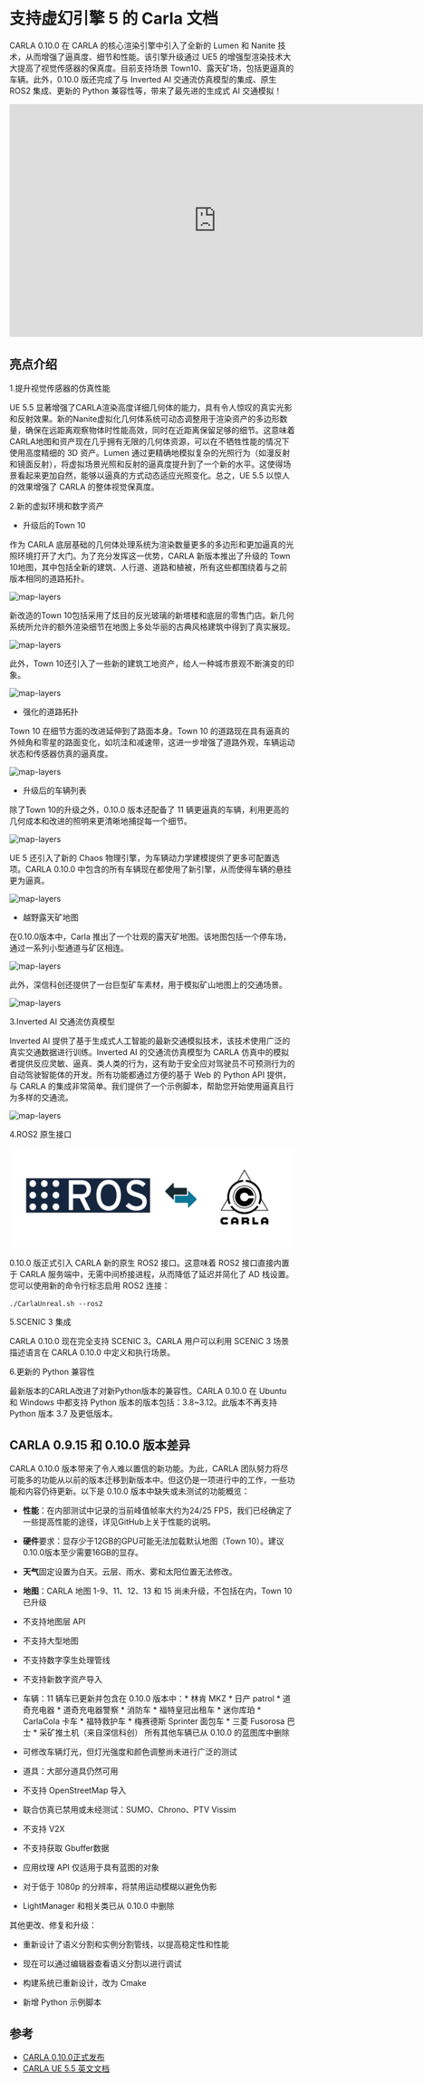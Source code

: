 # 支持虚幻引擎 5 的 Carla 文档

CARLA 0.10.0 在 CARLA 的核心渲染引擎中引入了全新的 Lumen 和 Nanite 技术，从而增强了逼真度、细节和性能。该引擎升级通过 UE5 的增强型渲染技术大大提高了视觉传感器的保真度。目前支持场景 Town10、露天矿场，包括更逼真的车辆。此外，0.10.0 版还完成了与 Inverted AI 交通流仿真模型的集成、原生 ROS2 集成、更新的 Python 兼容性等，带来了最先进的生成式 AI 交通模拟！

<iframe width="730" height="411" src="https://www.youtube.com/embed/u2TxYhv3UKE" title="CARLA 0.10.0 release video" frameborder="0" allow="accelerometer; autoplay; clipboard-write; encrypted-media; gyroscope; picture-in-picture; web-share" referrerpolicy="strict-origin-when-cross-origin" allowfullscreen></iframe>

## 亮点介绍

1.提升视觉传感器的仿真性能

UE 5.5 显著增强了CARLA渲染高度详细几何体的能力，具有令人惊叹的真实光影和反射效果。新的Nanite虚拟化几何体系统可动态调整用于渲染资产的多边形数量，确保在远距离观察物体时性能高效，同时在近距离保留足够的细节。这意味着CARLA地图和资产现在几乎拥有无限的几何体资源，可以在不牺牲性能的情况下使用高度精细的 3D 资产。Lumen 通过更精确地模拟复杂的光照行为（如漫反射和镜面反射），将虚拟场景光照和反射的逼真度提升到了一个新的水平。这使得场景看起来更加自然，能够以逼真的方式动态适应光照变化。总之，UE 5.5 以惊人的效果增强了 CARLA 的整体视觉保真度。

2.新的虚拟环境和数字资产  

* 升级后的Town 10

作为 CARLA 底层基础的几何体处理系统为渲染数量更多的多边形和更加逼真的光照环境打开了大门。为了充分发挥这一优势，CARLA 新版本推出了升级的 Town 10地图，其中包括全新的建筑、人行道、道路和植被，所有这些都围绕着与之前版本相同的道路拓扑。 

![map-layers](../img/ue5/town10_montage.gif)


新改造的Town 10包括采用了炫目的反光玻璃的新塔楼和底层的零售门店。新几何系统所允许的额外渲染细节在地图上多处华丽的古典风格建筑中得到了真实展现。

![map-layers](../img/ue5/town10_classical_buildings.gif)


此外，Town 10还引入了一些新的建筑工地资产，给人一种城市景观不断演变的印象。

![map-layers](../img/ue5/town10_construction.gif)


* 强化的道路拓扑

Town 10 在细节方面的改进延伸到了路面本身。Town 10 的道路现在具有逼真的外倾角和零星的路面变化，如坑洼和减速带，这进一步增强了道路外观，车辆运动状态和传感器仿真的逼真度。

![map-layers](../img/ue5/town10_potholes_speedbumps.gif)

* 升级后的车辆列表

除了Town 10的升级之外，0.10.0 版本还配备了 11 辆更逼真的车辆，利用更高的几何成本和改进的照明来更清晰地捕捉每一个细节。

![map-layers](../img/ue5/vehicle_montage.gif)


UE 5 还引入了新的 Chaos 物理引擎，为车辆动力学建模提供了更多可配置选项。CARLA 0.10.0 中包含的所有车辆现在都使用了新引擎，从而使得车辆的悬挂更为逼真。

![map-layers](../img/ue5/speed_bumps.gif)


* 越野露天矿地图

在0.10.0版本中，Carla 推出了一个壮观的露天矿地图。该地图包括一个停车场，通过一系列小型通道与矿区相连。

![map-layers](../img/ue5/mine_map.gif)

此外，深信科创还提供了一台巨型矿车素材，用于模拟矿山地图上的交通场景。

![map-layers](../img/ue5/mine_truck.gif)

3.Inverted AI 交通流仿真模型


Inverted AI 提供了基于生成式人工智能的最新交通模拟技术，该技术使用广泛的真实交通数据进行训练。Inverted AI 的交通流仿真模型为 CARLA 仿真中的模拟者提供反应灵敏、逼真、类人类的行为，这有助于安全应对驾驶员不可预测行为的自动驾驶智能体的开发。所有功能都通过方便的基于 Web 的 Python API 提供，与 CARLA 的集成非常简单。我们提供了一个示例脚本，帮助您开始使用逼真且行为多样的交通流。

![map-layers](../img/ue5/invertedai_traffic.gif)


4.ROS2 原生接口

![map-layers](../img/ue5/ros_carla.gif)

0.10.0 版正式引入 CARLA 新的原生 ROS2 接口。这意味着 ROS2 接口直接内置于 CARLA 服务端中，无需中间桥接进程，从而降低了延迟并简化了 AD 栈设置。您可以使用新的命令行标志启用 ROS2 连接：

```shell
./CarlaUnreal.sh --ros2
```

5.SCENIC 3 集成


CARLA 0.10.0 现在完全支持 SCENIC 3。CARLA 用户可以利用 SCENIC 3 场景描述语言在 CARLA 0.10.0 中定义和执行场景。

6.更新的 Python 兼容性

最新版本的CARLA改进了对新Python版本的兼容性。CARLA 0.10.0 在 Ubuntu 和 Windows 中都支持 Python 版本的版本包括：3.8~3.12。此版本不再支持 Python 版本 3.7 及更低版本。


## CARLA 0.9.15 和 0.10.0 版本差异

CARLA 0.10.0 版本带来了令人难以置信的新功能。为此，CARLA 团队努力将尽可能多的功能从以前的版本迁移到新版本中。但这仍是一项进行中的工作，一些功能和内容仍待更新。以下是 0.10.0 版本中缺失或未测试的功能概览：


* **性能**：在内部测试中记录的当前峰值帧率大约为24/25 FPS，我们已经确定了一些提高性能的途径，详见GitHub上关于性能的说明。

* **硬件**要求：显存少于12GB的GPU可能无法加载默认地图（Town 10）。建议0.10.0版本至少需要16GB的显存。

* **天气**固定设置为白天。云层、雨水、雾和太阳位置无法修改。

* **地图**：CARLA 地图 1-9、11、12、13 和 15 尚未升级，不包括在内，Town 10 已升级

* 不支持地图层 API

* 不支持大型地图

* 不支持数字孪生处理管线

* 不支持新数字资产导入

* 车辆：11 辆车已更新并包含在 0.10.0 版本中：* 林肯 MKZ * 日产 patrol * 道奇充电器 * 道奇充电器警察 * 消防车 * 福特皇冠出租车 * 迷你库珀 * CarlaCola 卡车 * 福特救护车 * 梅赛德斯 Sprinter 面包车 * 三菱 Fusorosa 巴士 * 采矿推土机（来自深信科创） 所有其他车辆已从 0.10.0 的蓝图库中删除

* 可修改车辆灯光，但灯光强度和颜色调整尚未进行广泛的测试

* 道具：大部分道具仍然可用

* 不支持 OpenStreetMap 导入

* 联合仿真已禁用或未经测试：SUMO、Chrono、PTV Vissim

* 不支持 V2X

* 不支持获取 Gbuffer数据

* 应用纹理 API 仅适用于具有蓝图的对象

* 对于低于 1080p 的分辨率，将禁用运动模糊以避免伪影

* LightManager 和相关类已从 0.10.0 中删除



其他更改、修复和升级：


* 重新设计了语义分割和实例分割管线，以提高稳定性和性能

* 现在可以通过编辑器查看语义分割以进行调试

* 构建系统已重新设计，改为 Cmake

* 新增 Python 示例脚本


## 参考
- [CARLA 0.10.0正式发布](https://mp.weixin.qq.com/s/RJnuWGGIf8733ACsS9olIw)
- [CARLA UE 5.5 英文文档](carla-ue5.readthedocs.io)

